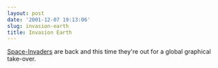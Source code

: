 ```yaml
---
layout: post
date: '2001-12-07 19:13:06'
slug: invasion-earth
title: Invasion Earth
---
```


[Space-Invaders](http://www.space-invaders.com) are back and this time they're out for a global graphical take-over.